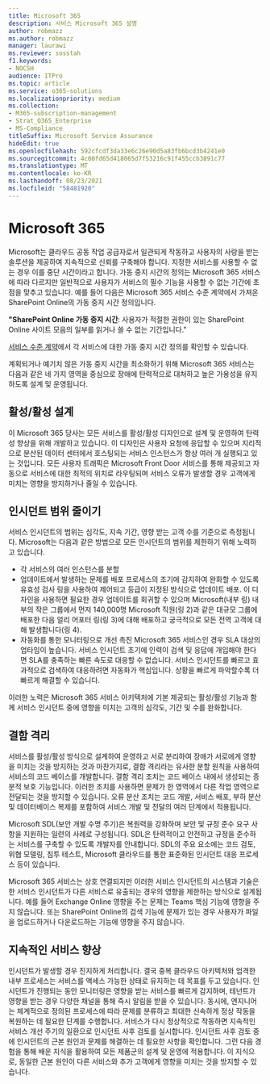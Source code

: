 ```yaml
---
title: Microsoft 365
description: 서비스 Microsoft 365 설명
author: robmazz
ms.author: robmazz
manager: laurawi
ms.reviewer: sosstah
f1.keywords:
- NOCSH
audience: ITPro
ms.topic: article
ms.service: o365-solutions
ms.localizationpriority: medium
ms.collection:
- M365-subscription-management
- Strat_O365_Enterprise
- MS-Compliance
titleSuffix: Microsoft Service Assurance
hideEdit: true
ms.openlocfilehash: 592cfcdf3da33e6c26e90d5a83fb6bcd3b4241e0
ms.sourcegitcommit: 4c00fd65d418065d7f53216c91f455ccb3891c77
ms.translationtype: MT
ms.contentlocale: ko-KR
ms.lasthandoff: 08/23/2021
ms.locfileid: "58481920"
---
```

# <a name="built-in-service-resiliency-in-microsoft-365"></a>Microsoft 365

Microsoft는 클라우드 공동 작업 공급자로서 일관되게 작동하고 사용자의 사랑을 받는 솔루션을 제공하여 지속적으로 신뢰를 구축해야 합니다. 지정한 서비스를 사용할 수 없는 경우 이를 중단 시간이라고 합니다. 가동 중지 시간의 정의는 Microsoft 365 서비스에 따라 다르지만 일반적으로 사용자가 서비스의 필수 기능을 사용할 수 없는 기간에 초점을 맞추고 있습니다. 예를 들어 다음은 Microsoft 365 서비스 수준 계약에서 가져온 SharePoint Online의 가동 중지 시간 정의입니다.

**"SharePoint Online 가동 중지 시간**: 사용자가 적절한 권한이 있는 SharePoint Online 사이트 모음의 일부를 읽거나 쓸 수 없는 기간입니다."

[서비스 수준 계약](https://www.microsoftvolumelicensing.com/DocumentSearch.aspx?Mode=3&DocumentTypeId=37)에서 각 서비스에 대한 가동 중지 시간 정의를 확인할 수 있습니다.

계획되거나 예기치 않은 가동 중지 시간을 최소화하기 위해 Microsoft 365 서비스는 다음과 같은 네 가지 영역을 중심으로 장애에 탄력적으로 대처하고 높은 가용성을 유지하도록 설계 및 운영됩니다.

## <a name="activeactive-design"></a>활성/활성 설계

이 Microsoft 365 당사는 모든 서비스를 활성/활성 디자인으로 설계 및 운영하여 탄력성 향상을 위해 개발하고 있습니다. 이 디자인은 사용자 요청에 응답할 수 있으며 지리적으로 분산된 데이터 센터에서 호스팅되는 서비스 인스턴스가 항상 여러 개 실행되고 있는 것입니다. 모든 사용자 트래픽은 Microsoft Front Door 서비스를 통해 제공되고 자동으로 서비스에 대한 최적의 위치로 라우팅되며 서비스 오류가 발생할 경우 고객에게 미치는 영향을 방지하거나 줄일 수 있습니다.

## <a name="reduce-incident-scope"></a>인시던트 범위 줄이기

서비스 인시던트의 범위는 심각도, 지속 기간, 영향 받는 고객 수를 기준으로 측정됩니다. Microsoft는 다음과 같은 방법으로 모든 인시던트의 범위를 제한하기 위해 노력하고 있습니다.

- 각 서비스의 여러 인스턴스를 분할
- 업데이트에서 발생하는 문제를 배포 프로세스의 조기에 감지하여 완화할 수 있도록 유효성 검사 링을 사용하여 제어되고 등급이 지정된 방식으로 업데이트 배포. 이 디자인을 사용하면 필요한 경우 업데이트를 회귀할 수 있으며 Microsoft(내부 링) 내부의 작은 그룹에서 먼저 140,000명 Microsoft 직원(링 2)과 같은 대규모 그룹에 배포한 다음 얼리 어포터 링(링 3)에 대해 배포하고 궁극적으로 모든 전역 고객에 대해 발생합니다(링 4).
- 자동화를 통한 모니터링으로 개선 촉진 Microsoft 365 서비스인 경우 SLA 대상의 업타임이 높습니다. 서비스 인시던트 초기에 인력이 검색 및 응답에 개입해야 한다면 SLA를 충족하는 빠른 속도로 대응할 수 없습니다. 서비스 인시던트를 빠르고 효과적으로 검색하여 대응하려면 자동화가 핵심입니다. 상황을 빠르게 파악할수록 더 빠르게 해결할 수 있습니다.

이러한 노력은 Microsoft 365 서비스 아키텍처에 기본 제공되는 활성/활성 기능과 함께 서비스 인시던트 중에 영향을 미치는 고객의 심각도, 기간 및 수를 완화합니다.  

## <a name="fault-isolation"></a>결함 격리

서비스를 활성/활성 방식으로 설계하여 운영하고 서로 분리하여 장애가 서로에게 영향을 미치는 것을 방지하는 것과 마찬가지로, 결함 격리라는 유사한 분할 원칙을 사용하여 서비스의 코드 베이스를 개발합니다. 결함 격리 조치는 코드 베이스 내에서 생성되는 증분적 보호 기능입니다. 이러한 조치를 사용하면 문제가 한 영역에서 다른 작업 영역으로 전달되는 것을 방지할 수 있습니다.
오류 분산 조치는 코드 개발, 서비스 배포, 부하 분산 및 데이터베이스 복제를 포함하여 서비스 개발 및 전달의 여러 단계에서 적용됩니다.

Microsoft SDL(보안 개발 수명 주기)은 복원력을 강화하며 보안 및 규정 준수 요구 사항을 지원하는 일련의 사례로 구성됩니다. SDL은 탄력적이고 안전하고 규정을 준수하는 서비스를 구축할 수 있도록 개발자를 안내합니다. SDL의 주요 요소에는 코드 검토, 위협 모델링, 침투 테스트, Microsoft 클라우드를 통한 표준화된 인시던트 대응 프로세스 등이 있습니다.

Microsoft 365 서비스는 상호 연결되지만 이러한 서비스 인시던트의 시스템과 기술은 한 서비스 인시던트가 다른 서비스로 유출되는 경우의 영향을 제한하는 방식으로 설계됩니다. 예를 들어 Exchange Online 영향을 주는 문제는 Teams 핵심 기능에 영향을 주지 않습니다. 또는 SharePoint Online의 검색 기능에 문제가 있는 경우 사용자가 파일을 업로드하거나 다운로드하는 기능에 영향을 주지 않습니다.

## <a name="continuous-service-improvement"></a>지속적인 서비스 향상

인시던트가 발생할 경우 진지하게 처리합니다. 결국 중복 클라우드 아키텍처와 엄격한 내부 프로세스는 서비스를 액세스 가능한 상태로 유지하는 데 목표를 두고 있습니다. 인시던트가 진행되는 동안 모니터링은 영향을 받는 서비스를 빠르게 감지하며, 테넌트가 영향을 받는 경우 다양한 채널을 통해 즉시 알림을 받을 수 있습니다. 동시에, 엔지니어는 체계적으로 정의된 프로세스에 따라 문제를 분류하고 최대한 신속하게 정상 작동을 복원하는 데 필요한 단계를 수행합니다. 서비스가 다시 정상적으로 작동하면 지속적인 서비스 개선 주기의 일환으로 인시던트 사후 검토를 실시합니다. 인시던트 사후 검토 중에 인시던트의 근본 원인과 문제를 해결하는 데 필요한 사항을 확인합니다. 그런 다음 경험을 통해 배운 지식을 활용하여 모든 제품군의 설계 및 운영에 적용합니다. 이 지식으로, 동일한 근본 원인이 다른 서비스와 추가 고객에게 영향을 미치는 것을 방지할 수 있습니다.
